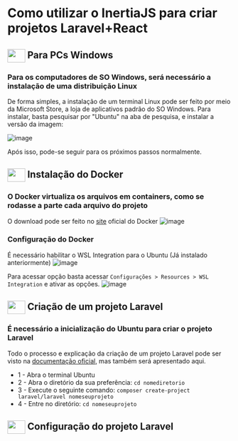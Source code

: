 # Como utilizar o InertiaJS para criar projetos Laravel+React

## <img align="center" height="30" width="40" src="https://cdn.jsdelivr.net/gh/devicons/devicon/icons/windows8/windows8-original.svg"> Para PCs Windows
### Para os computadores de SO Windows, será necessário a instalação de uma distribuição Linux
De forma simples, a instalação de um terminal Linux pode ser feito por meio da Microsoft Store, a loja de aplicativos padrão do SO Windows. Para instalar, basta pesquisar por "Ubuntu" na aba de pesquisa, e instalar a versão da imagem:

![image](https://user-images.githubusercontent.com/90472705/205295249-a4514154-4e06-4f91-9266-b6269d462166.png)

Após isso, pode-se seguir para os próximos passos normalmente.

## <img align="center" height="30" width="40" src="https://cdn.jsdelivr.net/gh/devicons/devicon/icons/docker/docker-original.svg"> Instalação do Docker
### O Docker virtualiza os arquivos em containers, como se rodasse a parte cada arquivo do projeto
O download pode ser feito no [site](https://www.docker.com/products/docker-desktop/) oficial do Docker
![image](https://user-images.githubusercontent.com/90472705/205301743-ab3f1965-a6f3-4150-b834-36afe477e2fa.png)

### Configuração do Docker
É necessário habilitar o WSL Integration para o Ubuntu (Já instalado anteriormente)
![image](https://user-images.githubusercontent.com/90472705/205302187-c9796598-e494-4a28-b5ff-2217fc3f0ed9.png)

Para acessar opção basta acessar ``Configurações > Resources > WSL Integration`` e ativar as opções.
![image](https://user-images.githubusercontent.com/90472705/205303414-1606572c-6870-407e-bdd8-d509b54733a0.png)

## <img align="center" height="30" width="40" src="https://cdn.jsdelivr.net/gh/devicons/devicon/icons/laravel/laravel-plain.svg"> Criação de um projeto Laravel
### É necessário a inicialização do Ubuntu para criar o projeto Laravel
Todo o processo e explicação da criação de um projeto Laravel pode ser visto na [documentação oficial](https://laravel.com/docs/9.x/installation), mas também será apresentado aqui.

- 1 - Abra o terminal Ubuntu
- 2 - Abra o diretório da sua preferência: ``cd nomediretorio``
- 3 - Execute o seguinte comando: ``composer create-project laravel/laravel nomeseuprojeto`` 
- 4 - Entre no diretório: ``cd nomeseuprojeto``

## <img align="center" height="30" width="40" src="https://cdn.jsdelivr.net/gh/devicons/devicon/icons/php/php-plain.svg"> Configuração do projeto Laravel
